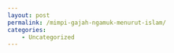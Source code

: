 ```yaml
---
layout: post
permalink: /mimpi-gajah-ngamuk-menurut-islam/
categories:
    - Uncategorized
---
```



